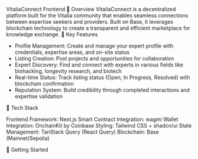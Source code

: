 VitaliaConnect Frontend
🌟 Overview
VitaliaConnect is a decentralized platform built for the Vitalia community that enables seamless connections between expertise seekers and providers. Built on Base, it leverages blockchain technology to create a transparent and efficient marketplace for knowledge exchange.
🎯 Key Features

- Profile Management: Create and manage your expert profile with credentials, expertise areas, and on-site status
- Listing Creation: Post projects and opportunities for collaboration
- Expert Discovery: Find and connect with experts in various fields like biohacking, longevity research, and biotech
- Real-time Status: Track listing status (Open, In Progress, Resolved) with blockchain confirmation
- Reputation System: Build credibility through completed interactions and expertise validation

🔧 Tech Stack

Frontend Framework: Next.js
Smart Contract Integration: wagmi
Wallet Integration: OnchainKit by Coinbase
Styling: Tailwind CSS + shadcn/ui
State Management: TanStack Query (React Query)
Blockchain: Base (Mainnet/Sepolia)

🚀 Getting Started
